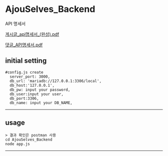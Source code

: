 # 

# AjouSelves_Backend

API 명세서

[게시글_api명세서_(완성).pdf](https://s3-us-west-2.amazonaws.com/secure.notion-static.com/304386ed-f291-46e9-a6e7-6696b02cd276/게시글_api명세서_(완성).pdf)

[댓글_API명세서.pdf](https://s3-us-west-2.amazonaws.com/secure.notion-static.com/7dbe2099-b870-4b80-88b8-b3b791fa7f5a/댓글_API명세서.pdf)

## initial setting

```
#config.js create
  server_port: 3000,
  db_url: 'mariadb://127.0.0.1:3306/local',
  db_host:'127.0.0.1',
  db_pw: input your password,
  db_user:input your user,
  db_port:3306,
  db_name: input your DB_NAME,

```

---

## usage
```
> 결과 확인은 postman 사용
cd AjouSelves_Backend
node app.js
```

---
